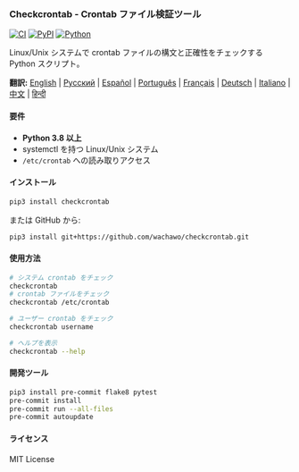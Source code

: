### Checkcrontab - Crontab ファイル検証ツール

[![CI](https://github.com/wachawo/checkcrontab/actions/workflows/ci.yml/badge.svg)](https://github.com/wachawo/checkcrontab/actions/workflows/ci.yml)
[![PyPI](https://img.shields.io/pypi/v/checkcrontab.svg)](https://pypi.org/project/checkcrontab/)
[![Python](https://img.shields.io/pypi/pyversions/checkcrontab.svg)](https://pypi.org/project/checkcrontab/)

Linux/Unix システムで crontab ファイルの構文と正確性をチェックする Python スクリプト。

**翻訳:** [English](https://github.com/wachawo/checkcrontab/blob/main/README.md) | [Русский](https://github.com/wachawo/checkcrontab/blob/main/docs/README_RU.md) | [Español](https://github.com/wachawo/checkcrontab/blob/main/docs/README_ES.md) | [Português](https://github.com/wachawo/checkcrontab/blob/main/docs/README_PT.md) | [Français](https://github.com/wachawo/checkcrontab/blob/main/docs/README_FR.md) | [Deutsch](https://github.com/wachawo/checkcrontab/blob/main/docs/README_DE.md) | [Italiano](https://github.com/wachawo/checkcrontab/blob/main/docs/README_IT.md) | [中文](https://github.com/wachawo/checkcrontab/blob/main/docs/README_ZH.md) | [हिन्दी](https://github.com/wachawo/checkcrontab/blob/main/docs/README_HI.md)

#### 要件

- **Python 3.8 以上**
- systemctl を持つ Linux/Unix システム
- `/etc/crontab` への読み取りアクセス

#### インストール

```bash
pip3 install checkcrontab
```

または GitHub から:

```bash
pip3 install git+https://github.com/wachawo/checkcrontab.git
```

#### 使用方法

```bash
# システム crontab をチェック
checkcrontab
# crontab ファイルをチェック
checkcrontab /etc/crontab

# ユーザー crontab をチェック
checkcrontab username

# ヘルプを表示
checkcrontab --help
```

#### 開発ツール

```bash
pip3 install pre-commit flake8 pytest
pre-commit install
pre-commit run --all-files
pre-commit autoupdate
```

#### ライセンス

MIT License
